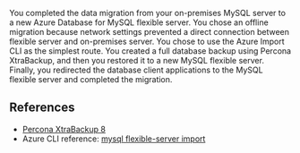 You completed the data migration from your on-premises MySQL server to a new Azure Database for MySQL flexible server. You chose an offline migration because network settings prevented a direct connection between flexible server and on-premises server.
You chose to use the Azure Import CLI as the simplest route. You created a full database backup using Percona XtraBackup, and then you restored it to a new MySQL flexible server. Finally, you redirected the database client applications to the MySQL flexible server and completed the migration.

## References

- [Percona XtraBackup 8](https://docs.percona.com/percona-xtrabackup/8.0/index.html)
- Azure CLI reference: [mysql flexible-server import](/cli/azure/mysql/flexible-server/import?view=azure-cli-latest)
